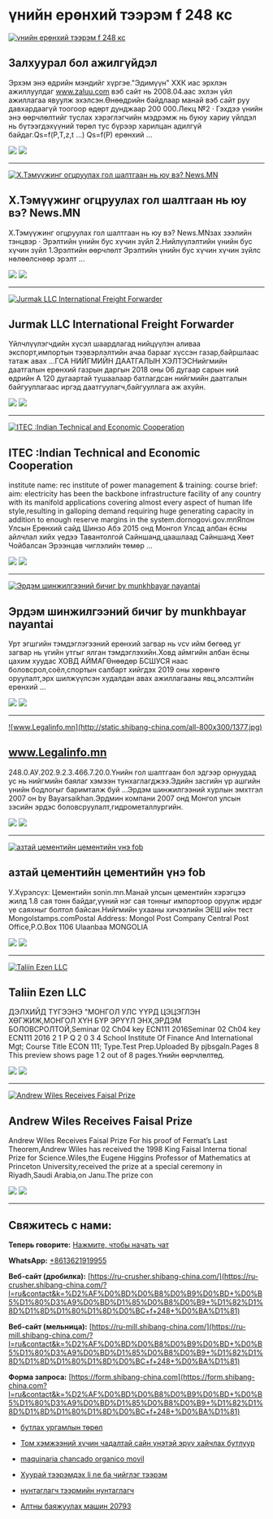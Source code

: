 # үнийн ерөнхий тээрэм f 248 кс

<a href="https://swt.shibang-china.com/?l=ru&img&k=%D2%AF%D0%BD%D0%B8%D0%B9%D0%BD+%D0%B5%D1%80%D3%A9%D0%BD%D1%85%D0%B8%D0%B9+%D1%82%D1%8D%D1%8D%D1%80%D1%8D%D0%BC+f+248+%D0%BA%D1%81" target="_blank">![үнийн ерөнхий тээрэм f 248 кс](http://static.shibang-china.com/all-800x300/159.jpg)</a>

## Залхуурал бол ажилгүйдэл
Эрхэм энэ өдрийн мэндийг хүргэе.&quot;Эдимүүн&quot; ХХК иас эрхлэн ажиллуулдаг www.zaluu.com вэб сайт нь 2008.04.аас эхлэн үйл ажиллагаа явуулж эхэлсэн.Өнөөдрийн байдлаар манай вэб сайт руу давхардаагүй тоогоор өдөрт дунджаар 200 000.Лекц №2&nbsp;&#0183;&#32;Гэхдээ үнийн энэ өөрчлөлтийг туслах хэрэглэгчийн мэдрэмж нь буюу хариу үйлдэл нь бүтээгдэхүүний төрөл тус бүрээр харилцан адилгүй байдаг.Qs=f(P,T,z,t …) Qs=f(P) ерөнхий …


<a href="https://whatsapp.shibangsoft.com/WhatsApp.php" target="_blank" title="WhatsApp">![](http://static.shibang-china.com/icon/whatsapp.png)</a> <a href="https://swt.shibang-china.com/?l=ru&icon&k=%D2%AF%D0%BD%D0%B8%D0%B9%D0%BD+%D0%B5%D1%80%D3%A9%D0%BD%D1%85%D0%B8%D0%B9+%D1%82%D1%8D%D1%8D%D1%80%D1%8D%D0%BC+f+248+%D0%BA%D1%81" target="_blank">![](http://static.shibang-china.com/icon/chat-ru.png)</a>

---

<a href="https://swt.shibang-china.com/?l=ru&img&k=%D2%AF%D0%BD%D0%B8%D0%B9%D0%BD+%D0%B5%D1%80%D3%A9%D0%BD%D1%85%D0%B8%D0%B9+%D1%82%D1%8D%D1%8D%D1%80%D1%8D%D0%BC+f+248+%D0%BA%D1%81" target="_blank">![Х.Тэмүүжинг огцруулах гол шалтгаан нь юу вэ? News.MN](http://static.shibang-china.com/all-800x300/1095.jpg)</a>

## Х.Тэмүүжинг огцруулах гол шалтгаан нь юу вэ? News.MN
Х.Тэмүүжинг огцруулах гол шалтгаан нь юу вэ? News.MNзах зээлийн тэнцвэр&nbsp;&#0183;&#32;Эрэлтийн үнийн бус хүчин зүйл 2.Нийлүүлэлтийн үнийн бус хүчин зүйл 1.Эрэлтийн өөрчлөлт Эрэлтийн үнийн бус хүчин хүчин зүйлс нөлөөлснөөр эрэлт …


<a href="https://whatsapp.shibangsoft.com/WhatsApp.php" target="_blank" title="WhatsApp">![](http://static.shibang-china.com/icon/whatsapp.png)</a> <a href="https://swt.shibang-china.com/?l=ru&icon&k=%D2%AF%D0%BD%D0%B8%D0%B9%D0%BD+%D0%B5%D1%80%D3%A9%D0%BD%D1%85%D0%B8%D0%B9+%D1%82%D1%8D%D1%8D%D1%80%D1%8D%D0%BC+f+248+%D0%BA%D1%81" target="_blank">![](http://static.shibang-china.com/icon/chat-ru.png)</a>

---

<a href="https://swt.shibang-china.com/?l=ru&img&k=%D2%AF%D0%BD%D0%B8%D0%B9%D0%BD+%D0%B5%D1%80%D3%A9%D0%BD%D1%85%D0%B8%D0%B9+%D1%82%D1%8D%D1%8D%D1%80%D1%8D%D0%BC+f+248+%D0%BA%D1%81" target="_blank">![Jurmak LLC International Freight Forwarder](http://static.shibang-china.com/all-800x300/948.jpg)</a>

## Jurmak LLC International Freight Forwarder
Үйлчлүүлэгчдийн хүсэл шаардлагад нийцүүлэн аливаа экспорт,импортын тээвэрлэлтийн ачаа барааг хүссэн газар,байршлаас татаж авах …ГСА НИЙГМИЙН ДААТГАЛЫН ХЭЛТЭСНийгмийн даатгалын ерөнхий газрын даргын 2018 оны 06 дугаар сарын ний өдрийн А 120 дугаартай тушаалаар батлагдсан нийгмийн даатгалын байгууллагаас иргэд даатгуулагч,байгууллага аж ахуйн.


<a href="https://whatsapp.shibangsoft.com/WhatsApp.php" target="_blank" title="WhatsApp">![](http://static.shibang-china.com/icon/whatsapp.png)</a> <a href="https://swt.shibang-china.com/?l=ru&icon&k=%D2%AF%D0%BD%D0%B8%D0%B9%D0%BD+%D0%B5%D1%80%D3%A9%D0%BD%D1%85%D0%B8%D0%B9+%D1%82%D1%8D%D1%8D%D1%80%D1%8D%D0%BC+f+248+%D0%BA%D1%81" target="_blank">![](http://static.shibang-china.com/icon/chat-ru.png)</a>

---

<a href="https://swt.shibang-china.com/?l=ru&img&k=%D2%AF%D0%BD%D0%B8%D0%B9%D0%BD+%D0%B5%D1%80%D3%A9%D0%BD%D1%85%D0%B8%D0%B9+%D1%82%D1%8D%D1%8D%D1%80%D1%8D%D0%BC+f+248+%D0%BA%D1%81" target="_blank">![ITEC :Indian Technical and Economic Cooperation](http://static.shibang-china.com/all-800x300/1141.jpg)</a>

## ITEC :Indian Technical and Economic Cooperation
institute name: rec institute of power management &amp; training: course brief: aim: electricity has been the backbone infrastructure facility of any country with its manifold applications covering almost every aspect of human life style,resulting in galloping demand requiring huge generating capacity in addition to enough reserve margins in the system.dornogovi.gov.mnЯпон Улсын Ерөнхий сайд Шинзо Абэ 2015 онд Монгол Улсад албан ёсны айлчлал хийх үедээ Тавантолгой Сайншанд,цаашлаад Сайншанд Хөөт Чойбалсан Эрээнцав чиглэлийн төмөр …


<a href="https://whatsapp.shibangsoft.com/WhatsApp.php" target="_blank" title="WhatsApp">![](http://static.shibang-china.com/icon/whatsapp.png)</a> <a href="https://swt.shibang-china.com/?l=ru&icon&k=%D2%AF%D0%BD%D0%B8%D0%B9%D0%BD+%D0%B5%D1%80%D3%A9%D0%BD%D1%85%D0%B8%D0%B9+%D1%82%D1%8D%D1%8D%D1%80%D1%8D%D0%BC+f+248+%D0%BA%D1%81" target="_blank">![](http://static.shibang-china.com/icon/chat-ru.png)</a>

---

<a href="https://swt.shibang-china.com/?l=ru&img&k=%D2%AF%D0%BD%D0%B8%D0%B9%D0%BD+%D0%B5%D1%80%D3%A9%D0%BD%D1%85%D0%B8%D0%B9+%D1%82%D1%8D%D1%8D%D1%80%D1%8D%D0%BC+f+248+%D0%BA%D1%81" target="_blank">![Эрдэм шинжилгээний бичиг by munkhbayar nayantai](http://static.shibang-china.com/all-800x300/710.jpg)</a>

## Эрдэм шинжилгээний бичиг by munkhbayar nayantai
Урт эгшгийн тэмдэглэгээний ерөнхий загвар нь vcv ийм бөгөөд уг загвар нь үгийн утгыг ялган тэмдэглэхийн.Ховд аймгийн албан ёсны цахим хуудас ХОВД АЙМАГӨнөөдөр БСШУСЯ наас боловсрол,соёл,спортын салбарт хийгдэх 2019 оны хөрөнгө оруулалт,эрх шилжүүлсэн худалдан авах ажиллагааны явц,элсэлтийн ерөнхий …


<a href="https://whatsapp.shibangsoft.com/WhatsApp.php" target="_blank" title="WhatsApp">![](http://static.shibang-china.com/icon/whatsapp.png)</a> <a href="https://swt.shibang-china.com/?l=ru&icon&k=%D2%AF%D0%BD%D0%B8%D0%B9%D0%BD+%D0%B5%D1%80%D3%A9%D0%BD%D1%85%D0%B8%D0%B9+%D1%82%D1%8D%D1%8D%D1%80%D1%8D%D0%BC+f+248+%D0%BA%D1%81" target="_blank">![](http://static.shibang-china.com/icon/chat-ru.png)</a>

---

<a href="https://swt.shibang-china.com/?l=ru&img&k=%D2%AF%D0%BD%D0%B8%D0%B9%D0%BD+%D0%B5%D1%80%D3%A9%D0%BD%D1%85%D0%B8%D0%B9+%D1%82%D1%8D%D1%8D%D1%80%D1%8D%D0%BC+f+248+%D0%BA%D1%81" target="_blank">![www.Legalinfo.mn](http://static.shibang-china.com/all-800x300/1377.jpg)</a>

## www.Legalinfo.mn
248.0.АУ.202.9.2.3.466.7.20.0.Үнийн гол шалтгаан бол эдгээр орнуудад ус нь нийгмийн баялаг хэмээн тунхаглагджээ.Эдийн засгийн үр ашгийн үнийн бодлогыг баримталж буй …Эрдэм шинжилгээний хурлын эмхтгэл 2007 он by Bayarsaikhan.Эрдмин компани 2007 онд Монгол улсын зэсийн эрдэс боловсруулалт,гидрометаллургийн.


<a href="https://whatsapp.shibangsoft.com/WhatsApp.php" target="_blank" title="WhatsApp">![](http://static.shibang-china.com/icon/whatsapp.png)</a> <a href="https://swt.shibang-china.com/?l=ru&icon&k=%D2%AF%D0%BD%D0%B8%D0%B9%D0%BD+%D0%B5%D1%80%D3%A9%D0%BD%D1%85%D0%B8%D0%B9+%D1%82%D1%8D%D1%8D%D1%80%D1%8D%D0%BC+f+248+%D0%BA%D1%81" target="_blank">![](http://static.shibang-china.com/icon/chat-ru.png)</a>

---

<a href="https://swt.shibang-china.com/?l=ru&img&k=%D2%AF%D0%BD%D0%B8%D0%B9%D0%BD+%D0%B5%D1%80%D3%A9%D0%BD%D1%85%D0%B8%D0%B9+%D1%82%D1%8D%D1%8D%D1%80%D1%8D%D0%BC+f+248+%D0%BA%D1%81" target="_blank">![азтай цементийн цементийн үнэ fob](http://static.shibang-china.com/all-800x300/1231.jpg)</a>

## азтай цементийн цементийн үнэ fob
У.Хүрэлсүх: Цементийн sonin.mn.Манай улсын цементийн хэрэгцээ жилд 1.8 сая тонн байдаг,үүний нэг сая тонныг импортоор оруулж ирдэг үе саяхныг болтол байсан.Нийгмийн ухааны хичээлийн ЭЕШ ийн тест Mongolstamps.comPostal Address: Mongol Post Company Central Post Office,P.O.Box 1106 Ulaanbaa MONGOLIA


<a href="https://whatsapp.shibangsoft.com/WhatsApp.php" target="_blank" title="WhatsApp">![](http://static.shibang-china.com/icon/whatsapp.png)</a> <a href="https://swt.shibang-china.com/?l=ru&icon&k=%D2%AF%D0%BD%D0%B8%D0%B9%D0%BD+%D0%B5%D1%80%D3%A9%D0%BD%D1%85%D0%B8%D0%B9+%D1%82%D1%8D%D1%8D%D1%80%D1%8D%D0%BC+f+248+%D0%BA%D1%81" target="_blank">![](http://static.shibang-china.com/icon/chat-ru.png)</a>

---

<a href="https://swt.shibang-china.com/?l=ru&img&k=%D2%AF%D0%BD%D0%B8%D0%B9%D0%BD+%D0%B5%D1%80%D3%A9%D0%BD%D1%85%D0%B8%D0%B9+%D1%82%D1%8D%D1%8D%D1%80%D1%8D%D0%BC+f+248+%D0%BA%D1%81" target="_blank">![Taliin Ezen LLC](http://static.shibang-china.com/all-800x300/247.jpg)</a>

## Taliin Ezen LLC
ДЭЛХИЙД ТҮГЭЭНЭ  &quot;МОНГОЛ УЛС ҮҮРД ЦЭЦЭГЛЭН ХӨГЖИЖ,МОНГОЛ ХҮН БҮР ЭРҮҮЛ ЭНХ,ЭРДЭМ БОЛОВСРОЛТОЙ,Seminar 02 Ch04 key ECN111 2016Seminar 02 Ch04 key ECN111 2016 2 1 P Q 2 0 3 4 School Institute Of Finance And International Mgt; Course Title ECON 111; Type.Test Prep.Uploaded By pjbsgaln.Pages 8 This preview shows page 1 2 out of 8 pages.Үнийн өөрчлөлтөд.


<a href="https://whatsapp.shibangsoft.com/WhatsApp.php" target="_blank" title="WhatsApp">![](http://static.shibang-china.com/icon/whatsapp.png)</a> <a href="https://swt.shibang-china.com/?l=ru&icon&k=%D2%AF%D0%BD%D0%B8%D0%B9%D0%BD+%D0%B5%D1%80%D3%A9%D0%BD%D1%85%D0%B8%D0%B9+%D1%82%D1%8D%D1%8D%D1%80%D1%8D%D0%BC+f+248+%D0%BA%D1%81" target="_blank">![](http://static.shibang-china.com/icon/chat-ru.png)</a>

---

<a href="https://swt.shibang-china.com/?l=ru&img&k=%D2%AF%D0%BD%D0%B8%D0%B9%D0%BD+%D0%B5%D1%80%D3%A9%D0%BD%D1%85%D0%B8%D0%B9+%D1%82%D1%8D%D1%8D%D1%80%D1%8D%D0%BC+f+248+%D0%BA%D1%81" target="_blank">![Andrew Wiles Receives Faisal Prize](http://static.shibang-china.com/all-800x300/1207.jpg)</a>

## Andrew Wiles Receives Faisal Prize
Andrew Wiles Receives Faisal Prize For his proof of Fermat’s Last Theorem,Andrew Wiles has received the 1998 King Faisal Interna tional Prize for Science.Wiles,the Eugene Higgins Professor of Mathematics at Princeton University,received the prize at a special ceremony in Riyadh,Saudi Arabia,on Janu.The prize con

<a href="https://whatsapp.shibangsoft.com/WhatsApp.php" target="_blank" title="WhatsApp">![](http://static.shibang-china.com/icon/whatsapp.png)</a> <a href="https://swt.shibang-china.com/?l=ru&icon&k=%D2%AF%D0%BD%D0%B8%D0%B9%D0%BD+%D0%B5%D1%80%D3%A9%D0%BD%D1%85%D0%B8%D0%B9+%D1%82%D1%8D%D1%8D%D1%80%D1%8D%D0%BC+f+248+%D0%BA%D1%81" target="_blank">![](http://static.shibang-china.com/icon/chat-ru.png)</a>

---
## Свяжитесь с нами:

**Теперь говорите:** [Нажмите, чтобы начать чат](https://swt.shibang-china.com?l=ru&contact&k=%D2%AF%D0%BD%D0%B8%D0%B9%D0%BD+%D0%B5%D1%80%D3%A9%D0%BD%D1%85%D0%B8%D0%B9+%D1%82%D1%8D%D1%8D%D1%80%D1%8D%D0%BC+f+248+%D0%BA%D1%81)

**WhatsApp:**  [+8613621919955](https://whatsapp.shibangsoft.com/WhatsApp.php)

**Веб-сайт (дробилка):** [https://ru-crusher.shibang-china.com/](https://ru-crusher.shibang-china.com/?l=ru&contact&k=%D2%AF%D0%BD%D0%B8%D0%B9%D0%BD+%D0%B5%D1%80%D3%A9%D0%BD%D1%85%D0%B8%D0%B9+%D1%82%D1%8D%D1%8D%D1%80%D1%8D%D0%BC+f+248+%D0%BA%D1%81)

**Веб-сайт (мельница):** [https://ru-mill.shibang-china.com/](https://ru-mill.shibang-china.com/?l=ru&contact&k=%D2%AF%D0%BD%D0%B8%D0%B9%D0%BD+%D0%B5%D1%80%D3%A9%D0%BD%D1%85%D0%B8%D0%B9+%D1%82%D1%8D%D1%8D%D1%80%D1%8D%D0%BC+f+248+%D0%BA%D1%81)

**Форма запроса:** [https://form.shibang-china.com](https://form.shibang-china.com?l=ru&contact&k=%D2%AF%D0%BD%D0%B8%D0%B9%D0%BD+%D0%B5%D1%80%D3%A9%D0%BD%D1%85%D0%B8%D0%B9+%D1%82%D1%8D%D1%8D%D1%80%D1%8D%D0%BC+f+248+%D0%BA%D1%81)

* [бутлах ургамлын төрөл](../128/%D0%B1%D1%83%D1%82%D0%BB%D0%B0%D1%85%20%D1%83%D1%80%D0%B3%D0%B0%D0%BC%D0%BB%D1%8B%D0%BD%20%D1%82%D3%A9%D1%80%D3%A9%D0%BB.md)

* [Том хэмжээний хүчин чадалтай сайн үнэтэй эрүү хайчлах бутлуур](../127/%D0%A2%D0%BE%D0%BC%20%D1%85%D1%8D%D0%BC%D0%B6%D1%8D%D1%8D%D0%BD%D0%B8%D0%B9%20%D1%85%D2%AF%D1%87%D0%B8%D0%BD%20%D1%87%D0%B0%D0%B4%D0%B0%D0%BB%D1%82%D0%B0%D0%B9%20%D1%81%D0%B0%D0%B9%D0%BD%20%D2%AF%D0%BD%D1%8D%D1%82%D1%8D%D0%B9%20%D1%8D%D1%80%D2%AF%D2%AF%20%D1%85%D0%B0%D0%B9%D1%87%D0%BB%D0%B0%D1%85%20%D0%B1%D1%83%D1%82%D0%BB%D1%83%D1%83%D1%80.md)

* [maquinaria chancado organico movil](../128/maquinaria%20chancado%20organico%20movil.md)

* [Хуурай тээрэмдэх li ne ба чийглэг тээрэм](../129/%D0%A5%D1%83%D1%83%D1%80%D0%B0%D0%B9%20%D1%82%D1%8D%D1%8D%D1%80%D1%8D%D0%BC%D0%B4%D1%8D%D1%85%20li%20ne%20%D0%B1%D0%B0%20%D1%87%D0%B8%D0%B9%D0%B3%D0%BB%D1%8D%D0%B3%20%D1%82%D1%8D%D1%8D%D1%80%D1%8D%D0%BC.md)

* [нунтаглагч тээрмийн нунтаглагч](../129/%D0%BD%D1%83%D0%BD%D1%82%D0%B0%D0%B3%D0%BB%D0%B0%D0%B3%D1%87%20%D1%82%D1%8D%D1%8D%D1%80%D0%BC%D0%B8%D0%B9%D0%BD%20%D0%BD%D1%83%D0%BD%D1%82%D0%B0%D0%B3%D0%BB%D0%B0%D0%B3%D1%87.md)

* [Алтны баяжуулах машин 20793](../128/%D0%90%D0%BB%D1%82%D0%BD%D1%8B%20%D0%B1%D0%B0%D1%8F%D0%B6%D1%83%D1%83%D0%BB%D0%B0%D1%85%20%D0%BC%D0%B0%D1%88%D0%B8%D0%BD%2020793.md)